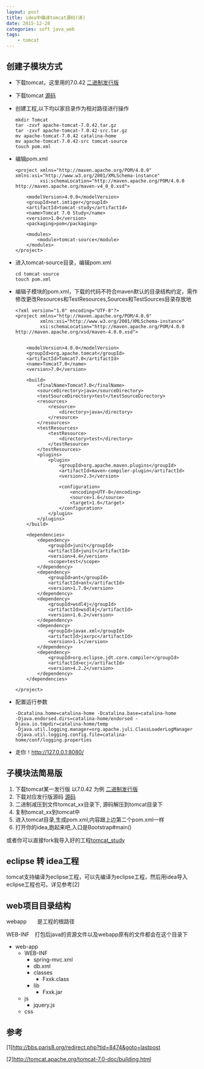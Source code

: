 ```yaml
---
layout: post
title: idea中编译tomcat源码(译)
date: 2015-12-28
categories: soft java_web
tags:
    - tomcat 
---
```


## 创建子模块方式

*   下载tomcat，这里用的7.0.42 [二进制发行版](http://archive.apache.org/dist/tomcat/tomcat-7/v7.0.42/bin/apache-tomcat-7.0.42.tar.gz)
*   下载tomcat [源码](http://archive.apache.org/dist/tomcat/tomcat-7/v7.0.42/src/apache-tomcat-7.0.42-src.tar.gz)
*   创建工程,以下均以家目录作为相对路径进行操作

        mkdir Tomcat
        tar -zxvf apache-tomcat-7.0.42.tar.gz
        tar -zxvf apache-tomcat-7.0.42-src.tar.gz
        mv apache-tomcat-7.0.42 catalina-home
        mv apache-tomcat-7.0.42-src tomcat-source
        touch pom.xml

*   编辑pom.xml

        <project xmlns="http://maven.apache.org/POM/4.0.0" xmlns:xsi="http://www.w3.org/2001/XMLSchema-instance"
                 xsi:schemaLocation="http://maven.apache.org/POM/4.0.0 http://maven.apache.org/maven-v4_0_0.xsd">

            <modelVersion>4.0.0</modelVersion>
            <groupId>net.imtiger</groupId>
            <artifactId>tomcat-study</artifactId>
            <name>Tomcat 7.0 Study</name>
            <version>1.0</version>
            <packaging>pom</packaging>

            <modules>
                <module>tomcat-source</module>
            </modules>
        </project>

*   进入tomcat-source目录，编辑pom.xml

        cd tomcat-source
        touch pom.xml

*   编辑子模块的pom.xml，下载的代码不符合maven默认的目录结构约定，需作修改更改Resources和TestResources,Sources和TestSources目录存放地

        <?xml version="1.0" encoding="UTF-8"?>
        <project xmlns="http://maven.apache.org/POM/4.0.0"
                 xmlns:xsi="http://www.w3.org/2001/XMLSchema-instance"
                 xsi:schemaLocation="http://maven.apache.org/POM/4.0.0 http://maven.apache.org/xsd/maven-4.0.0.xsd">


            <modelVersion>4.0.0</modelVersion>
            <groupId>org.apache.tomcat</groupId>
            <artifactId>Tomcat7.0</artifactId>
            <name>Tomcat7.0</name>
            <version>7.0</version>

            <build>
                <finalName>Tomcat7.0</finalName>
                <sourceDirectory>java</sourceDirectory>
                <testSourceDirectory>test</testSourceDirectory>
                <resources>
                    <resource>
                        <directory>java</directory>
                    </resource>
                </resources>
                <testResources>
                    <testResource>
                        <directory>test</directory>
                    </testResource>
                </testResources>
                <plugins>
                    <plugin>
                        <groupId>org.apache.maven.plugins</groupId>
                        <artifactId>maven-compiler-plugin</artifactId>
                        <version>2.3</version>

                        <configuration>
                            <encoding>UTF-8</encoding>
                            <source>1.6</source>
                            <target>1.6</target>
                        </configuration>
                    </plugin>
                </plugins>
            </build>

            <dependencies>
                <dependency>
                    <groupId>junit</groupId>
                    <artifactId>junit</artifactId>
                    <version>4.4</version>
                    <scope>test</scope>
                </dependency>
                <dependency>
                    <groupId>ant</groupId>
                    <artifactId>ant</artifactId>
                    <version>1.7.0</version>
                </dependency>
                <dependency>
                    <groupId>wsdl4j</groupId>
                    <artifactId>wsdl4j</artifactId>
                    <version>1.6.2</version>
                </dependency>
                <dependency>
                    <groupId>javax.xml</groupId>
                    <artifactId>jaxrpc</artifactId>
                    <version>1.1</version>
                </dependency>
                <dependency>
                    <groupId>org.eclipse.jdt.core.compiler</groupId>
                    <artifactId>ecj</artifactId>
                    <version>4.2.2</version>
                </dependency>
            </dependencies>

        </project>

*   配置运行参数

        -Dcatalina.home=catalina-home -Dcatalina.base=catalina-home
        -Djava.endorsed.dirs=catalina-home/endorsed -Djava.io.tmpdir=catalina-home/temp
        -Djava.util.logging.manager=org.apache.juli.ClassLoaderLogManager
        -Djava.util.logging.config.file=catalina-home/conf/logging.properties

*   走你！http://127.0.0.1:8080/

## 子模块法简易版

   1.   下载tomcat某一发行版 以7.0.42 为例 [二进制发行版](http://archive.apache.org/dist/tomcat/tomcat-7/v7.0.42/bin/apache-tomcat-7.0.42.tar.gz)
   2.   下载对应发行版源码 [源码](http://archive.apache.org/dist/tomcat/tomcat-7/v7.0.42/src/apache-tomcat-7.0.42-src.tar.gz)
   3.   二进制减压到文件tomcat_xx目录下, 源码解压到tomcat目录下
   4.   复制tomcat_xx到tomcat中
   5.   进入tomcat目录,生成pom.xml,内容跟上边第二个pom.xml一样
   6.   打开你的idea,跑起来吧,入口是Bootstrap#main()

或者你可以直接fork我导入好的工程[tomcat_study](https://github.com/lcj1992/tomcat_study)

## eclipse 转 idea工程

tomcat支持编译为eclipse工程，可以先编译为eclipse工程，然后用idea导入eclipse工程也可。详见参考[2]

## web项目目录结构
webapp　　是工程的根路径

WEB-INF　打包后java的资源文件以及webapp原有的文件都会在这个目录下

*   web-app
    *   WEB-INF
        *   spring-mvc.xml
        *   db.xml
        *   classes
            *   Fxxk.class
        *   lib
            *   Fxxk.jar
    *   js
        *   jquery.js
    *   css


## 参考

[1]<http://bbs.paris8.org/redirect.php?tid=8474&goto=lastpost>

[2]<http://tomcat.apache.org/tomcat-7.0-doc/building.html>
